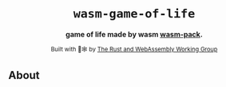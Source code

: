 <div align="center">

  <h1><code>wasm-game-of-life</code></h1>

  <strong>game of life made by wasm <a href="https://github.com/rustwasm/wasm-pack">wasm-pack</a>.</strong>


  <sub>Built with 🦀🕸 by <a href="https://rustwasm.github.io/">The Rust and WebAssembly Working Group</a></sub>
</div>

## About
